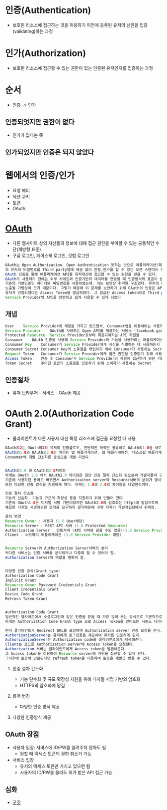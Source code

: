 # 인증(Authentication)
* 보호된 리소스에 접근하는 것을 허용하기 이전에 등록된 유저의 신원을 입증(validating)하는 과정


# 인가(Authorization)
* 보호된 리소스에 접근할 수 있는 권한이 있는 인증된 유저인지를 입증하는 과정

# 순서
* 인증 -> 인가

## 인증되엇지만 권한이 없다
* 인가가 없다는 뜻

## 인가되었지만 인증은 되지 않았다

# 웹에서의 인증/인가
* 요청 헤더
* 세션 쿠키
* 토큰
* OAuth


# [OAuth](https://jeong-pro.tistory.com/99?category=793347)
* 다른 웹사이트 상의 자신들의 정보에 대해 접근 권한을 부여할 수 있는 공통적인 수단(개방형 표준)
* 구글 로그인, 페이스북 로그인, 깃헙 로그인
```java
OAuth는 Open Authorization, Open Authentication 뜻하는 것으로 애플리케이션(페이스북,구글,트위터)(Service Provider)
의 유저의 비밀번호를 Third party앱에 제공 없이 인증,인가를 할 수 있는 오픈 스탠다드 프로토콜이다. 
OAuth 인증을 통해 애플리케이션 API를 유저대신에 접근할 수 있는 권한을 얻을 수 있다. 
OAuth가 사용되기 전에는 외부 사이트와 인증기반의 데이터를 연동할 때 인증방식의 표준이 없었기 때문에 
기존의 기본인증인 아이디와 비밀번호를 사용하였는데, 이는 보안상 취약한 구조였다. 유저의 비밀번호가 
노출될 가망성이 크기 때문이다. 그렇기 때문에 이 문제를 보안하기 위해 OAuth의 인증은 API를 제공하는 서버에서 진행하고, 
유저가 인증되었다는 Access Token을 발급하였다. 그 발급된 Access token으로 Third party(Consumer)애플리케이션에서는 
Service Provider의 API를 안전하고 쉽게 사용할 수 있게 되었다.
```

## 개념
```java
User	Service Provider에 계정을 가지고 있으면서, Consumer앱을 이용하려는 사용자
Service Provider	OAuth를 사용하는 Open API를 제공하는 서비스 (facebook,google등)
Protected Resource	Service Provider로부터 제공되어지는 API 자원들
Consumer	OAuth 인증을 사용해 Service Provider의 기능을 사용하려는 애플리케이션이나 웹 서비스
Consumer Key	Consumer가 Service Provider에게 자신을 식별하는 데 사용하는키
Consumer Secret	Consumer Key의 소유권을 확립하기 위해 Consumer가 사용하는 Secret
Request Token	Consumer가 Service Provider에게 접근 권한을 인증받기 위해 사용하는 값. 인증이 완료된 후에는 Access Token으로 교환한다.
Access Token	인증 후 Consumer가 Service Provider의 자원에 접근하기 위한 키를 포함한 값
Token Secret	주어진 토큰의 소유권을 인증하기 위해 소비자가 사용하는 Secret
```

## 인증절차
* 유저 브라우저 - 서비스 - OAuth 제공

# OAuth 2.0(Authorization Code Grant)
* 클라이언트가 다른 사용자 대신 특정 리소스에 접근을 요청할 때 사용
```java
OAuth의2는 OAuth의1의 유저의 인증플로우, 전반적인 목적만 공유하고 OAuth의1.0을 새로 작성한것이다. 
OAuth의1.0과 OAuth의2.0의 차이는 앱 애플리케이션, 웹 애플리케이션, 데스크탑 애플리케이션등의 인증방식을 강화하고 
Consumer에 개발 간소화를 중심으로 개발 되었다.


OAuth의1.0 과 OAuth의2.0차이점
아래는 OAuth 1.0 에서 OAuth2.0 차이점은 일단 인증 절차 간소화 됨으로써 개발자들이 구현하기 더쉬워졌고, 
기존에 사용하던 용어도 바뀌면서 Authorizaiton server와 Resource서버의 분리가 명시적으로 되었다. 
또한 다양한 인증 방식을 지원하게 됐다. 아래는 1.0과 2.0의 차이점을 나열한것이다.

인증 절차 간소화
기능의 단순화, 기능과 규모의 확장성 등을 지원하기 위해 만들어 졌다.
기존의 OAuth1.0은 디지털 서명 기반이었지만 OAuth2.0의 암호화는 https에 맡김으로써 
복잡한 디지털 서명에관한 로직을 요구하지 않기때문에 구현 자체가 개발자입장에서 쉬워짐.

용어 변경
Resource Owner : 사용자 (1.0 User해당)
Resource Server : REST API 서버 (1.0 Protected Resource)
Authorization Server : 인증서버 (API 서버와 같을 수도 있음)(1.0 Service Provider)
Client : 써드파티 어플리케이션 (1.0 Service Provider 해당)


Resource Server와 Authorization Server서버의 분리
커다란 서비스는 인증 서버를 분리하거나 다중화 할 수 있어야 함.
Authorization Server의 역할을 명확히 함.


다양한 인증 방식(Grant_type)
Authorization Code Grant
Implicit Grant
Resource Owner Password Credentials Grant
Client Credentials Grant
Device Code Grant
Refresh Token Grant


Authorization Code Grant
일반적인 웹사이트에서 소셜로그인과 같은 인증을 받을 때 가장 많이 쓰는 방식으로 기본적으로 지원하고 있는 방식이다. 
아래는 Authorization Code Grant type 으로 Access Token을 얻어오는 시퀀스 다이어그램이다.

먼저 클라이언트가 Redirect URL을 포함하여 Authorization server 인증 요청을 한다.
AuthorizationServer는 유저에게 로그인창을 제공하여 유저를 인증하게 된다.
AuthorizationServer는 Authorization code를 클라이언트에게 제공해준다.
Client는 코드를 Authorization server에 Access Token을 요청한다.
Authorization 서버는 클라이언트에게 Access token을 발급해준다.
그 Access token을 이용하여 Resource server에 자원을 접근할 수 있게 된다.
그이후에 토큰이 만료된다면 refresh token을 이용하여 토큰을 재발급 받을 수 있다.
```

1. 인증 절차 간소화
    * 기능 단수화 및 규모 확장성 지원을 위해 디지털 서명 기반의 암호화
    * HTTPS의 암호화에 맡김

2. 용어 변경
    * 다양한 인증 방식 제공

3. 다양한 인증방식 제공


## OAuth 장점
* 사용자 입장: 서비스에 ID/PW를 알려주지 않아도 됨
    * 원할 때 액세스 토큰의 권한 취소가 가능
* 서비스 입장
    * 유저의 액세스 토큰만 가지고 있으면 됨
    * 사용자의 ID/PW를 몰라도 허가 받은 API 접근 가능


## 심화
* [굿깃](https://goodgid.github.io/OAuth/)
